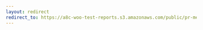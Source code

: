 ```yaml
---
layout: redirect
redirect_to: https://a8c-woo-test-reports.s3.amazonaws.com/public/pr-merge/43650/api/index.html
---
```

